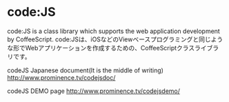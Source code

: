 code:JS
======

code:JS is a class library which supports the web application development by CoffeeScript. 
code:JSは、iOSなどのViewベースプログラミングと同じような形でWebアプリケーションを作成するための、CoffeeScriptクラスライブラリです。

codeJS Japanese document(It is the middle of writing)
http://www.prominence.tv/codejsdoc/

codeJS DEMO page
http://www.prominence.tv/codejsdemo/
